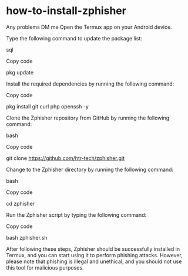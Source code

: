 # how-to-install-zphisher
Any problems DM me
Open the Termux app on your Android device.

Type the following command to update the package list:

sql

Copy code

pkg update

Install the required dependencies by running the following command:

Copy code

pkg install git curl php openssh -y

Clone the Zphisher repository from GitHub by running the following command:

bash

Copy code

git clone https://github.com/htr-tech/zphisher.git

Change to the Zphisher directory by running the following command:

bash

Copy code

cd zphisher

Run the Zphisher script by typing the following command:

Copy code

bash zphisher.sh

After following these steps, Zphisher should be successfully installed in Termux, and you can start using it to perform phishing attacks. However, please note that phishing is illegal and unethical, and you should not use this tool for malicious purposes.
